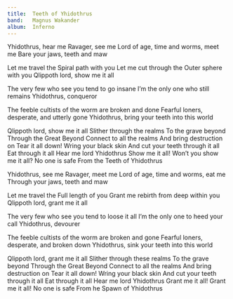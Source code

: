 ```yaml
---
title:  Teeth of Yhidothrus
band:   Magnus Wakander
album:  Inferno
---
```


Yhidothrus, hear me
Ravager, see me
Lord of age, time and worms, meet me
Bare your jaws, teeth and maw

Let me travel the
Spiral path with you
Let me cut through the
Outer sphere with you
Qlippoth lord, show me it all

The very few who see you tend to go insane
I’m the only one who still remains
Yhidothrus, conqueror

The feeble cultists of the worm are broken and done
Fearful loners, desperate, and utterly gone
Yhidothrus, bring your teeth into this world

Qlippoth lord, show me it all
Slither through the realms
To the grave beyond
Through the Great Beyond
Connect to all the realms
And bring destruction on
Tear it all down!
Wring your black skin
And cut your teeth through it all
Eat through it all
Hear me lord Yhidothrus 
Show me it all!
Won’t you show me it all?
No one is safe
From the Teeth of Yhidothrus

Yhidothrus, see me
Ravager, meet me
Lord of age, time and worms, eat me
Through your jaws, teeth and maw

Let me travel the
Full length of you
Grant me rebirth
from deep within you
Qlippoth lord, grant me it all

The very few who see you tend to loose it all
I’m the only one to heed your call
Yhidothrus, devourer

The feeble cultists of the worm are broken and gone
Fearful loners, desperate, and broken down
Yhidothrus, sink your teeth into this world

Qlippoth lord, grant me it all
Slither through these realms
To the grave beyond
Through the Great Beyond
Connect to all the realms
And bring destruction on
Tear it all down!
Wring your black skin
And cut your teeth through it all
Eat through it all
Hear me lord Yhidothrus 
Grant me it all!
Grant me it all!
No one is safe
From he Spawn of Yhidothrus

